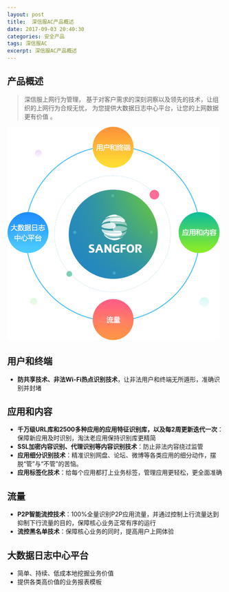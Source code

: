 ```yaml
---
layout: post
title:  深信服AC产品概述
date: 2017-09-03 20:40:30
categories: 安全产品
tags: 深信服AC
excerpt: 深信服AC产品概述
---
```


## 产品概述
> 深信服上网行为管理，
基于对客户需求的深刻洞察以及领先的技术，让组织的上网行为合规无忧，
为您提供大数据日志中心平台，让您的上网数据更有价值 。

![image](\assets\ac\1.jpg)

## 用户和终端
- **防共享技术、非法Wi-Fi热点识别技术**，让非法用户和终端无所遁形，准确识别并封堵

## 应用和内容
- **千万级URL库和2500多种应用的应用特征识别库，以及每2周更新迭代一次**：保障新应用及时识别，淘汰老应用保持识别库更精简
- **SSL加密内容识别、代理识别等内容识别技术**：防止非法内容绕过监管
- **应用细分识别技术**：精准识别网盘、论坛、微博等各类应用的细分动作，摆脱“管”与“不管”的苦恼。
- **应用标签化技术**：给每个应用都打上业务标签，管理应用更轻松，更全面准确


## 流量
- **P2P智能流控技术**：100%全量识别P2P应用流量，并通过控制上行流量达到抑制下行流量的目的，保障核心业务正常有序的运行
- **流控黑名单技术**：保障核心业务的同时，提高用户上网体验


## 大数据日志中心平台
- 简单、持续、低成本地挖掘业务价值
- 提供各类高价值的业务报表模板


